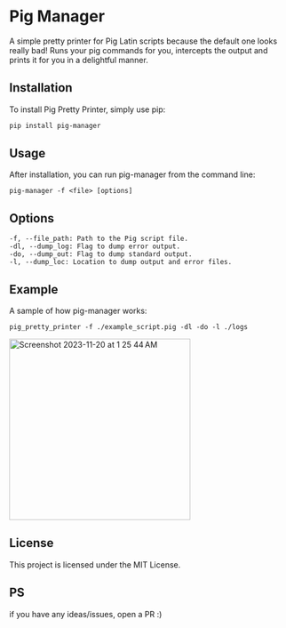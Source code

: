 # Pig Manager
A simple pretty printer for Pig Latin scripts because the default one looks really bad! Runs your pig commands for you, intercepts the output and prints it for you in a delightful manner.
<br />

## Installation
To install Pig Pretty Printer, simply use pip:
```bash
pip install pig-manager
```

## Usage
After installation, you can run pig-manager from the command line:
```
pig-manager -f <file> [options]
```

## Options
```
-f, --file_path: Path to the Pig script file.
-dl, --dump_log: Flag to dump error output.
-do, --dump_out: Flag to dump standard output.
-l, --dump_loc: Location to dump output and error files.
```

## Example
A sample of how pig-manager works:
```
pig_pretty_printer -f ./example_script.pig -dl -do -l ./logs
```
<img width="326" alt="Screenshot 2023-11-20 at 1 25 44 AM" src="https://github.com/MinatoNamikaze02/pig-manager/assets/85065053/07f33b2f-77b7-4236-8130-0311a2a90f72">

## License
This project is licensed under the MIT License.

## PS
if you have any ideas/issues, open a PR :)
